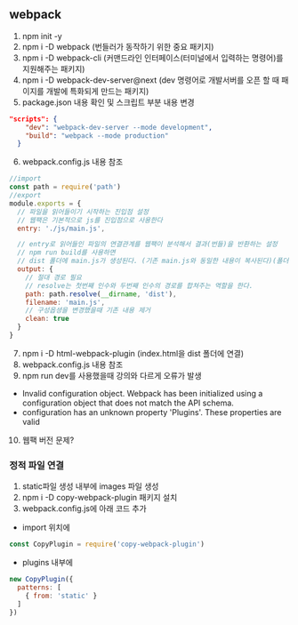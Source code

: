 ## webpack

1. npm init -y
2. npm i -D webpack (번들러가 동작하기 위한 중요 패키지)
3. npm i -D webpack-cli (커맨드라인 인터페이스(터미널에서 입력하는 명령어)를 지원해주는 패키지)
4. npm i -D webpack-dev-server@next (dev 명령어로 개발서버를 오픈 할 때 패이지를 개발에 특화되게 만드는 패키지)
5. package.json 내용 확인 및 스크립트 부분 내용 변경
```json
"scripts": {
    "dev": "webpack-dev-server --mode development",
    "build": "webpack --mode production"
  }
```
6. webpack.config.js 내용 참조
```js
//import
const path = require('path')
//export
module.exports = {
  // 파일을 읽어들이기 시작하는 진입점 설정
  // 웹팩은 기본적으로 js를 진입점으로 사용한다
  entry: './js/main.js',

  // entry로 읽어들인 파일의 연결관계를 웹팩이 분석해서 결과(번들)을 반환하는 설정
  // npm run build를 사용하면
  // dist 폴더에 main.js가 생성된다. (기존 main.js와 동일한 내용이 복사된다)(폴더명, 파일명 변경 가능 파일명 기본값 dist)
  output: {
    // 절대 경로 필요
    // resolve는 첫번째 인수와 두번째 인수의 경로를 합쳐주는 역할을 한다.
    path: path.resolve(__dirname, 'dist'),
    filename: 'main.js',
    // 구성옵셩을 변경했을때 기존 내용 제거
    clean: true
  }
}
```
7. npm i -D html-webpack-plugin (index.html을 dist 폴더에 연결)
8. webpack.config.js 내용 참조
9. npm run dev를 사용했을때 강의와 다르게 오류가 발생
- Invalid configuration object. Webpack has been initialized using a configuration object that does not match the API schema.
 - configuration has an unknown property 'Plugins'. These properties are valid
10. 웹팩 버전 문제?

### 정적 파일 연결

1. static파일 생성 내부에 images 파일 생성
2. npm i -D copy-webpack-plugin 패키지 설치
3. webpack.config.js에 아래 코드 추가
- import 위치에
```js
const CopyPlugin = require('copy-webpack-plugin')
``` 
- plugins 내부에
```js
new CopyPlugin({
  patterns: [
    { from: 'static' }
  ]
})
```